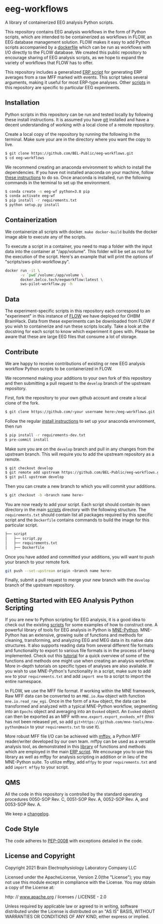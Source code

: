 # eeg-workflows
A library of containerized EEG analysis Python scripts.

This repository contains EEG analysis workflows in the form of Python scripts,
which are intended to be containerized as workflows in FLOW, an EEG database
management solution. FLOW makes it easy to add Python scripts accompanied by
a [dockerfile](https://docs.docker.com/engine/reference/builder/) which can
be run as workflows with I/O directly to the FLOW database. We created this
public repository to encourage sharing of EEG analysis scripts, as we hope to
expand the variety of workflows that FLOW has to offer.

This repository includes a generalized [ERP script](scripts/erp/erp.py) for
generating ERP averages from a raw MFF marked with events. This script takes
several arguments, making it useful for most ERP-type analyses. Other
[scripts](scripts) in this repository are specific to particular EEG
experiments.

## Installation
Python scripts in this repository can be run and tested locally by following
these install instructions. It is assumed you have
[git](https://git-scm.com/book/en/v2/Getting-Started-Installing-Git) installed
and have a decent understanding of working with a local clone of a remote
repository.

Create a local copy of the repository by running the following in the
terminal. Make sure your are in the directory where you want the copy to live.
```bash
$ git clone https://github.com/BEL-Public/eeg-workflows.git
$ cd eeg-workflows
```
We recommend creating an anaconda environment to which to install the
dependencies. If you have not installed anaconda on your machine, follow
[these instructions](https://docs.anaconda.com/anaconda/install) to do so.
Once anaconda is installed, run the following commands in the terminal to
set up the environment.
```bash
$ conda create -n eeg-wf python=3.8 pip
$ conda activate eeg-wf
$ pip install -r requirements.txt
$ python setup.py install
```

## Containerization
We containerize all scripts with docker.  `make docker-build` builds the docker
image able to execute any of the scripts.

To execute a script in a container, you need to map a folder with the input
data into the container at "/app/volume".  This folder will be set as root for
the execution of the script.  Here's an example that will print the options of
"scripts/sws-pilot-workflow.py".
```bash
docker run -it \
       -v `pwd`/volume:/app/volume \
       docker.belco.tech/eegworkflow:latest \
       sws-pilot-workflow.py -h
```

## Data
The experiment-specific scripts in this repository each correspond to an
"experiment" in this instance of [FLOW](brainhack2021.bel.company/login) we
have deployed for OHBM BrainHack. Data from these experiments can be downloaded
from FLOW if you wish to containerize and run these scripts locally. Take a
look at the docstring for each script to know which experiment it goes with.
Please be aware that these are large EEG files that consume a lot of storage.

## Contribute
We are happy to receive contributions of existing or new EEG analysis workflow
Python scripts to be containerized in FLOW.

We recommend making your additions to your own fork of this repository and then
submitting a pull request to the `develop` branch of the upstream repository.

First, fork the repository to your own github account and create a local clone
of the fork.
```bash
$ git clone https://github.com/<your username here>/eeg-workflows.git
```
Follow the regular [install instructions](#installation) to set up your
anaconda environment, then run
```bash
$ pip install -r requirements-dev.txt
$ pre-commit install
```
Make sure you are on the `develop` branch and pull in any changes from the
upstream branch. This will require you to add the upstream repository as a
remote.
```bash
$ git checkout develop
$ git remote add upstream https://github.com/BEL-Public/eeg-workflows.git
$ git pull upstream develop
```
Then you can create a new branch to which you will commit your additions.
```bash
$ git checkout -b <branch name here>
```
You are now ready to add your script. Each script should contain its own
directory in the main [scripts](scripts) directory with the following
structure. The `requirements.txt` should contain list all packages required
by this specific script and the `Dockerfile` contains commands to build the
image for this particular script.
```bash
├── script
│   ├── script.py
│   ├── requirements.txt
│   ├── Dockerfile
```
Once you have added and committed your additions, you will want to push your
branch to your remote fork.
```bash
git push --set-upstream origin <branch name here>
```
Finally, submit a pull request to merge your new branch with the `develop`
branch of the upstream repository.

## Getting Started with EEG Analysis Python Scripting
If you are new to Python scripting for EEG analysis, it is a good idea to check
out the existing [scripts](scripts) for some examples of how to construct one.
A powerful library of tools for EEG analysis in Python is
[MNE-Python](https://mne.tools/stable/index.html). MNE-Python has an extensive,
growing suite of functions and methods for cleaning, transforming, and
analyzing EEG and MEG data in its native data structures. It also supports
reading data from several different file formats and functionality to export to
various file formats is in the process of being implemented. Check out this
[tutorial](https://mne.tools/stable/auto_tutorials/intro/10_overview.html)
for a quick overview of some of the functions and methods one might use when
creating an analysis workflow. More in-depth tutorials on specific types of
analyses are also available. If you wish to use MNE-Python's functionality in
a script, make sure to add `mne` to your `requirements.txt` and add
`import mne` to a script to import the entire namespace.

In FLOW, we use the MFF file format. If working within the MNE framework, Raw
MFF data can be converted to an `MNE.io.Raw` object with function
`mne.io.read_raw_egi`. Once in the form of a `Raw` object, the data can be
transformed and analyzed with a typical MNE-Python workflow, segmenting into an
`Epochs` object and averaging into an `Evoked` object. An `Evoked` object can
then be exported as an MFF with `mne.export.export_evokeds_mff` (this has not
been released yet, so add `git+https://github.com/mne-tools/mne-python@main` to
your `requirements.txt` to use it).

More robust MFF file I/O can be achieved with
[mffpy](https://github.com/BEL-Public/mffpy), a Python MFF reader/writer
developed by our own team. mffpy can be used as a versatile analysis tool, as
demonstrated in this [library](eegwlib) of functions and methods which are
employed in the main [ERP script](scripts/erp/erp.py). We encourage you to use
this library as well as mffpy for analysis scripting in addition or in lieu of
the MNE-Python suite. To utilize mffpy, add `mffpy` to your `requirements.txt`
and add `import mffpy` to your script.

## QMS
All the code in this repository is controlled by the standard operating
procedures 0050-SOP Rev. C, 0051-SOP Rev. A, 0052-SOP Rev. A, and
0053-SOP Rev. A.

We keep a [changelog](CHANGELOG.md).

## Code Style
The code adheres to [PEP-0008](https://www.python.org/dev/peps/pep-0008/)
with exceptions detailed in the code.

## License and Copyright
Copyright 2021 Brain Electrophysiology Laboratory Company LLC

Licensed under the ApacheLicense, Version 2.0(the "License");
you may not use this module except in compliance with the License.
You may obtain a copy of the License at:

http: // www.apache.org / licenses / LICENSE - 2.0

Unless required by applicable law or agreed to in writing, software
distributed under the License is distributed on an
"AS IS" BASIS, WITHOUT WARRANTIES OR CONDITIONS OF
ANY KIND, either express or implied.
